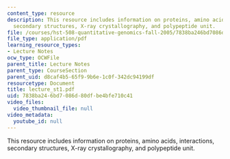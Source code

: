 ```yaml
---
content_type: resource
description: This resource includes information on proteins, amino acids, interactions,
  secondary structures, X-ray crystallography, and polypeptide unit.
file: /courses/hst-508-quantitative-genomics-fall-2005/7838ba246bd7086d80dfbe4bfe710c41_lecture_st1.pdf
file_type: application/pdf
learning_resource_types:
- Lecture Notes
ocw_type: OCWFile
parent_title: Lecture Notes
parent_type: CourseSection
parent_uid: d8caf4b5-65f9-9b6e-1c0f-342dc94199df
resourcetype: Document
title: lecture_st1.pdf
uid: 7838ba24-6bd7-086d-80df-be4bfe710c41
video_files:
  video_thumbnail_file: null
video_metadata:
  youtube_id: null
---
```

This resource includes information on proteins, amino acids, interactions, secondary structures, X-ray crystallography, and polypeptide unit.

